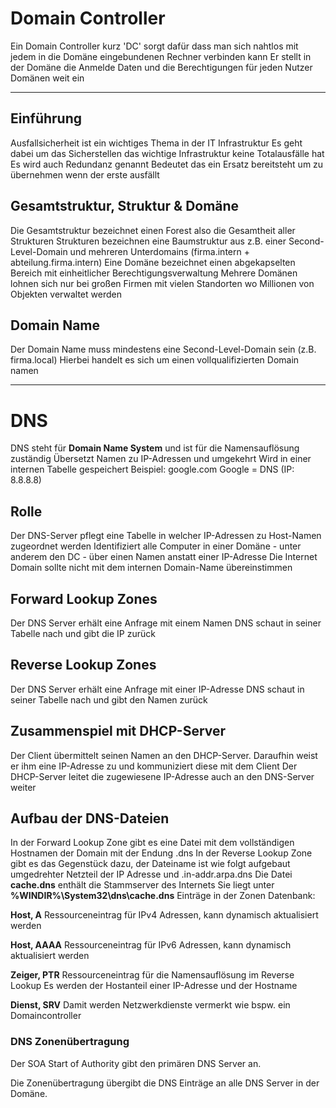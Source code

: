 # Domain Controller

Ein Domain Controller kurz 'DC' sorgt dafür dass man sich nahtlos mit jedem in die Domäne eingebundenen Rechner verbinden kann
Er stellt in der Domäne die Anmelde Daten und die Berechtigungen für jeden Nutzer Domänen weit ein

---
## Einführung

Ausfallsicherheit ist ein wichtiges Thema in der IT Infrastruktur
Es geht dabei um das Sicherstellen das wichtige Infrastruktur keine Totalausfälle hat
Es wird auch Redundanz genannt
Bedeutet das ein Ersatz bereitsteht um zu übernehmen wenn der erste ausfällt
## Gesamtstruktur, Struktur & Domäne
Die Gesamtstruktur bezeichnet einen Forest also die Gesamtheit aller Strukturen
Strukturen bezeichnen eine Baumstruktur aus z.B. einer Second-Level-Domain und mehreren Unterdomains (firma.intern + abteilung.firma.intern)
Eine Domäne bezeichnet einen abgekapselten Bereich mit einheitlicher Berechtigungsverwaltung
Mehrere Domänen lohnen sich nur bei großen Firmen mit vielen Standorten wo Millionen von Objekten verwaltet werden
## Domain Name
Der Domain Name muss mindestens eine Second-Level-Domain sein (z.B. firma.local)
Hierbei handelt es sich um einen vollqualifizierten Domain namen

---
# DNS
DNS steht für **Domain Name System** und ist für die Namensauflösung zuständig
Übersetzt Namen zu IP-Adressen und umgekehrt
Wird in einer internen Tabelle gespeichert
Beispiel: google.com Google = DNS (IP: 8.8.8.8)
## Rolle
Der DNS-Server pflegt eine Tabelle in welcher IP-Adressen zu Host-Namen zugeordnet werden
Identifiziert alle Computer in einer Domäne - unter anderem den DC - über einen Namen anstatt einer IP-Adresse
Die Internet Domain sollte nicht mit dem internen Domain-Name übereinstimmen
## Forward Lookup Zones
Der DNS Server erhält eine Anfrage mit einem Namen
DNS schaut in seiner Tabelle nach und gibt die IP zurück
## Reverse Lookup Zones
Der DNS Server erhält eine Anfrage mit einer IP-Adresse
DNS schaut in seiner Tabelle nach und gibt den Namen zurück
## Zusammenspiel mit DHCP-Server
Der Client übermittelt seinen Namen an den DHCP-Server. Daraufhin weist er ihm eine IP-Adresse zu und kommuniziert diese mit dem Client
Der DHCP-Server leitet die zugewiesene IP-Adresse auch an den DNS-Server weiter
## Aufbau der DNS-Dateien
In der Forward Lookup Zone gibt es eine Datei mit dem vollständigen Hostnamen der Domain mit der Endung .dns
In der Reverse Lookup Zone gibt es das Gegenstück dazu, der Dateiname ist wie folgt aufgebaut umgedrehter Netzteil der IP Adresse und .in-addr.arpa.dns
Die Datei **cache.dns** enthält die Stammserver des Internets
Sie liegt unter **%WINDIR%\System32\dns\cache.dns**
Einträge in der Zonen Datenbank:

**Host, A**
Ressourceneintrag für IPv4 Adressen, kann dynamisch aktualisiert werden

**Host, AAAA**
Ressourceneintrag für IPv6 Adressen, kann dynamisch aktualisiert werden

**Zeiger, PTR**
Ressourceneintrag für die Namensauflösung im Reverse Lookup
Es werden der Hostanteil einer IP-Adresse und der Hostname

**Dienst, SRV**
Damit werden Netzwerkdienste vermerkt wie bspw. ein Domaincontroller
### DNS Zonenübertragung
Der SOA Start of Authority gibt den primären DNS Server an.

Die Zonenübertragung übergibt die DNS Einträge an alle DNS Server in der Domäne.

